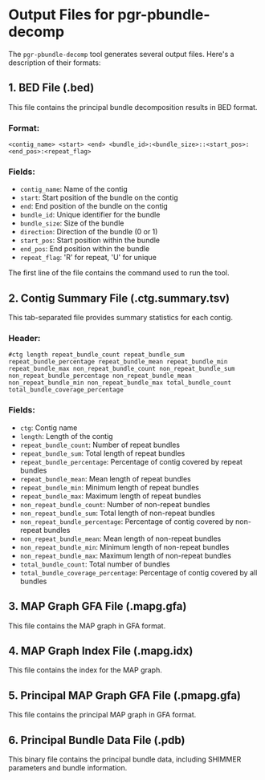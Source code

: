 # Output Files for pgr-pbundle-decomp

The `pgr-pbundle-decomp` tool generates several output files. Here's a description of their formats:

## 1. BED File (.bed)

This file contains the principal bundle decomposition results in BED format.

### Format:
```
<contig_name> <start> <end> <bundle_id>:<bundle_size>::<start_pos>:<end_pos>:<repeat_flag>
```

### Fields:
- `contig_name`: Name of the contig
- `start`: Start position of the bundle on the contig
- `end`: End position of the bundle on the contig
- `bundle_id`: Unique identifier for the bundle
- `bundle_size`: Size of the bundle
- `direction`: Direction of the bundle (0 or 1)
- `start_pos`: Start position within the bundle
- `end_pos`: End position within the bundle
- `repeat_flag`: 'R' for repeat, 'U' for unique

The first line of the file contains the command used to run the tool.

## 2. Contig Summary File (.ctg.summary.tsv)

This tab-separated file provides summary statistics for each contig.

### Header:
```
#ctg length repeat_bundle_count repeat_bundle_sum repeat_bundle_percentage repeat_bundle_mean repeat_bundle_min repeat_bundle_max non_repeat_bundle_count non_repeat_bundle_sum non_repeat_bundle_percentage non_repeat_bundle_mean non_repeat_bundle_min non_repeat_bundle_max total_bundle_count total_bundle_coverage_percentage
```


### Fields:
- `ctg`: Contig name
- `length`: Length of the contig
- `repeat_bundle_count`: Number of repeat bundles
- `repeat_bundle_sum`: Total length of repeat bundles
- `repeat_bundle_percentage`: Percentage of contig covered by repeat bundles
- `repeat_bundle_mean`: Mean length of repeat bundles
- `repeat_bundle_min`: Minimum length of repeat bundles
- `repeat_bundle_max`: Maximum length of repeat bundles
- `non_repeat_bundle_count`: Number of non-repeat bundles
- `non_repeat_bundle_sum`: Total length of non-repeat bundles
- `non_repeat_bundle_percentage`: Percentage of contig covered by non-repeat bundles
- `non_repeat_bundle_mean`: Mean length of non-repeat bundles
- `non_repeat_bundle_min`: Minimum length of non-repeat bundles
- `non_repeat_bundle_max`: Maximum length of non-repeat bundles
- `total_bundle_count`: Total number of bundles
- `total_bundle_coverage_percentage`: Percentage of contig covered by all bundles

## 3. MAP Graph GFA File (.mapg.gfa)

This file contains the MAP graph in GFA format.

## 4. MAP Graph Index File (.mapg.idx)

This file contains the index for the MAP graph.

## 5. Principal MAP Graph GFA File (.pmapg.gfa)

This file contains the principal MAP graph in GFA format.

## 6. Principal Bundle Data File (.pdb)

This binary file contains the principal bundle data, including SHIMMER parameters and bundle information.

